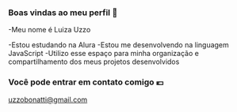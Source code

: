 ### Boas vindas ao meu perfil 💙

-Meu nome é Luiza Uzzo

-Estou estudando na Alura
-Estou me desenvolvendo na linguagem JavaScript
-Utilizo esse espaço para minha organização e compartilhamento dos meus projetos desenvolvidos

### Você pode entrar em contato comigo 💶

uzzobonatti@gmail.com
